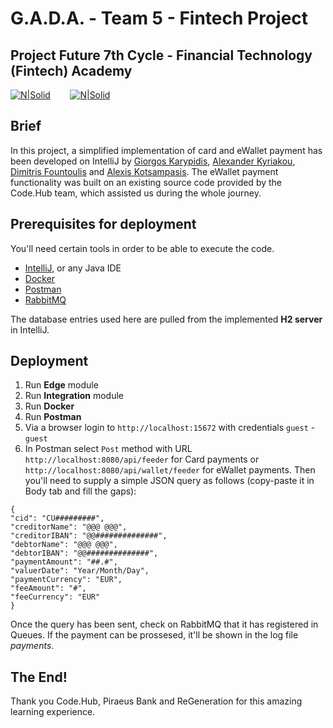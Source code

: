 # G.A.D.A. - Team 5 - Fintech Project
## Project Future 7th Cycle - Financial Technology (Fintech) Academy
[![N|Solid](https://www.codehub.gr/wp-content/uploads/2018/01/cropped-CodeHub-logo_320x132.png)](https://www.codehub.gr/)&nbsp;&nbsp;&nbsp;&nbsp;&nbsp;&nbsp;&nbsp; [![N|Solid](https://www.regeneration.gr/wp-content/uploads/2021/07/Logos.svg)](https://www.regeneration.gr/)

## Brief
In this project, a simplified implementation of card and eWallet payment has been developed on IntelliJ by [Giorgos Karypidis](https://www.linkedin.com/in/georgios-karypidis/), [Alexander Kyriakou](https://www.linkedin.com/in/alexanderkyriakou/), [Dimitris Fountoulis](https://www.linkedin.com/in/dimitrisfountoulis/) and [Alexis Kotsampasis](https://www.linkedin.com/in/alexis-kotsampasis-738541a2/). The eWallet payment functionality was built on an existing source code provided by the Code.Hub team, which assisted us during the whole journey.

## Prerequisites for deployment
You'll need certain tools in order to be able to execute the code.
- [IntelliJ](https://www.jetbrains.com/idea/download/#section=windows), or any Java IDE
- [Docker](https://docs.docker.com/get-docker/)
- [Postman](https://www.postman.com/downloads/)
- [RabbitMQ](https://www.rabbitmq.com/download.html)

The database entries used here are pulled from the implemented **H2 server** in IntelliJ.

## Deployment

1. Run **Edge** module
2. Run **Integration** module
2. Run **Docker**
3. Run **Postman**
4. Via a browser login to ```http://localhost:15672``` with credentials ```guest``` - ```guest```
5. In Postman select ```Post``` method with URL ```http://localhost:8080/api/feeder``` for Card payments or ```http://localhost:8080/api/wallet/feeder``` for eWallet payments. Then you'll need to supply a simple JSON query as follows (copy-paste it in Body tab and fill the gaps):
```
{
"cid": "CU#########",
"creditorName": "@@@ @@@",
"creditorIBAN": "@@##############",
"debtorName": "@@@ @@@",
"debtorIBAN": "@@##############",
"paymentAmount": "##.#",
"valuerDate": "Year/Month/Day",
"paymentCurrency": "EUR",
"feeAmount": "#",
"feeCurrency": "EUR"
}
```
Once the query has been sent, check on RabbitMQ that it has registered in Queues. If the payment can be prossesed, it'll be shown in the log file _payments_.

## The End!
Thank you Code.Hub, Piraeus Bank and ReGeneration for this amazing learning experience.